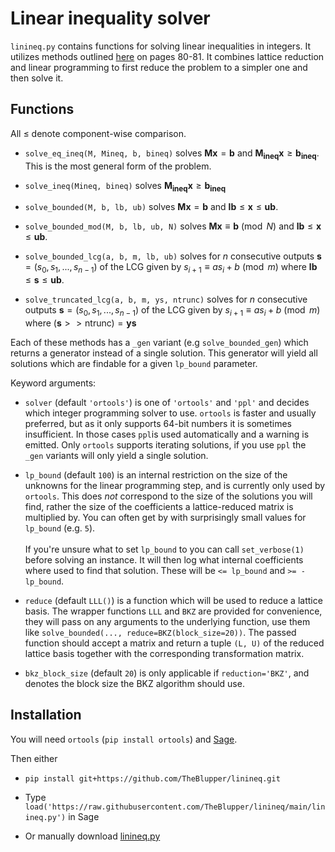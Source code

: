 # Linear inequality solver

`linineq.py` contains functions for solving linear inequalities in integers. It utilizes methods outlined [here](https://library.wolfram.com/infocenter/Books/8502/AdvancedAlgebra.pdf) on pages 80-81. It combines lattice reduction and linear programming to first reduce the problem to a simpler one and then solve it.

## Functions
All $\le$ denote component-wise comparison.

 - `solve_eq_ineq(M, Mineq, b, bineq)` solves $\mathbf{Mx} = \mathbf{b}$ and $\mathbf{M_{ineq}x} \ge \mathbf{b_{ineq}}$. This is the most general form of the problem.

 - `solve_ineq(Mineq, bineq)` solves $\mathbf{M_{ineq}x} \ge \mathbf{b_{ineq}}$

 - `solve_bounded(M, b, lb, ub)` solves $\mathbf{Mx} = \mathbf{b}$ and $\mathbf{lb} \le \mathbf{x} \le \mathbf{ub}$.

 - `solve_bounded_mod(M, b, lb, ub, N)` solves $\mathbf{Mx} \equiv \mathbf{b} \pmod{N}$ and $\mathbf{lb} \le \mathbf{x} \le \mathbf{ub}$.

 - `solve_bounded_lcg(a, b, m, lb, ub)` solves for $n$ consecutive outputs $\mathbf{s}=(s_0, s_1, ..., s_{n-1})$ of the LCG given by $s_{i+1} \equiv a s_i + b \pmod{m}$ where $\mathbf{lb} \le \mathbf{s} \le \mathbf{ub}$.

 - `solve_truncated_lcg(a, b, m, ys, ntrunc)` solves for $n$ consecutive outputs $\mathbf{s}=(s_0, s_1, ..., s_{n-1})$ of the LCG given by $s_{i+1} \equiv a s_i + b \pmod{m}$ where $(\mathbf{s}>>\mathrm{ntrunc}) = \mathbf{ys}$

Each of these methods has a `_gen` variant (e.g `solve_bounded_gen`) which returns a generator instead of a single solution. This generator will yield all solutions which are findable for a given `lp_bound` parameter.

Keyword arguments:

 - `solver` (default `'ortools'`) is one of `'ortools'` and `'ppl'` and decides which integer programming solver to use. `ortools` is faster and usually preferred, but as it only supports 64-bit numbers it is sometimes insufficient. In those cases `ppl`is used automatically and a warning is emitted. Only `ortools` supports iterating solutions, if you use `ppl` the `_gen` variants will only yield a single solution.

 - `lp_bound` (default `100`) is an internal restriction on the size of the unknowns for the linear programming step, and is currently only used by `ortools`. This does *not* correspond to the size of the solutions you will find, rather the size of the coefficients a lattice-reduced matrix is multiplied by. You can often get by with surprisingly small values for `lp_bound` (e.g. `5`).<br><br>
 If you're unsure what to set `lp_bound` to you can call `set_verbose(1)` before solving an instance. It will then log what internal coefficients where used to find that solution. These will be `<= lp_bound` and `>= -lp_bound`.

 - `reduce` (default `LLL()`) is a function which will be used to reduce a lattice basis. The wrapper functions `LLL` and `BKZ` are provided for convenience, they will pass on any arguments to the underlying function, use them like `solve_bounded(..., reduce=BKZ(block_size=20))`. The passed function should accept a matrix and return a tuple `(L, U)` of the reduced lattice basis together with the corresponding transformation matrix.

 - `bkz_block_size` (default `20`) is only applicable if `reduction='BKZ'`, and denotes the block size the BKZ algorithm should use.

## Installation
You will need `ortools` (`pip install ortools`) and [Sage](https://doc.sagemath.org/html/en/installation/index.html).

Then either
 - `pip install git+https://github.com/TheBlupper/linineq.git`

 - Type `load('https://raw.githubusercontent.com/TheBlupper/linineq/main/linineq.py')` in Sage

 - Or manually download [linineq.py](./linineq.py)